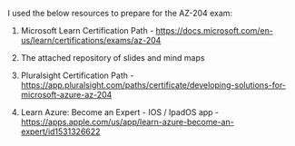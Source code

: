 I used the below resources to prepare for the AZ-204 exam:

1. Microsoft Learn Certification Path - https://docs.microsoft.com/en-us/learn/certifications/exams/az-204

2. The attached repository of slides and mind maps

3. Pluralsight Certification Path - https://app.pluralsight.com/paths/certificate/developing-solutions-for-microsoft-azure-az-204

4. Learn Azure: Become an Expert - IOS / IpadOS app - https://apps.apple.com/us/app/learn-azure-become-an-expert/id1531326622
